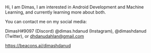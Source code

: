 Hi, I am Dimas,
I am interested in Android Development and Machine Learning, and currently learning more about both.

You can contact me on my social media:

DimasH#9097 (Discord) @dimas.hdanud (Instagram), @dimashdanud (Twitter), or dhdanudahlan@gmail.com

https://beacons.ai/dimashdanud

<!---
dimashdanud/dimashdanud is a ✨ special ✨ repository because its `README.md` (this file) appears on your GitHub profile.
You can click the Preview link to take a look at your changes.
--->

